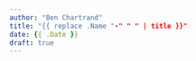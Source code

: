 ```yaml
---
author: "Ben Chartrand"
title: "{{ replace .Name "-" " " | title }}"
date: {{ .Date }}
draft: true
---
```



